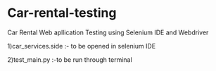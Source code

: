 # Car-rental-testing
Car Rental Web apllication Testing using Selenium IDE and Webdriver

1)car_services.side :- to be opened in selenium IDE

2)test_main.py :-to be run through terminal
